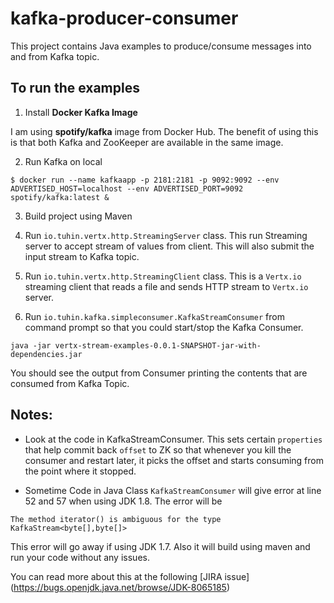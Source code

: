 # kafka-producer-consumer 

This project contains Java examples to produce/consume messages into and from Kafka topic.

## To run the examples

1. Install **Docker Kafka Image**

 I am using __spotify/kafka__ image from Docker Hub. The benefit of using this is that both Kafka and ZooKeeper are available in the same image.

2. Run Kafka on local

```
$ docker run --name kafkaapp -p 2181:2181 -p 9092:9092 --env ADVERTISED_HOST=localhost --env ADVERTISED_PORT=9092 spotify/kafka:latest &
```
3. Build project using Maven

4. Run `io.tuhin.vertx.http.StreamingServer` class. This run Streaming server to accept stream of values from client. This will also submit the input stream to Kafka topic.

5. Run `io.tuhin.vertx.http.StreamingClient` class. This is a `Vertx.io` streaming client that reads a file and sends HTTP stream to `Vertx.io` server. 

6. Run `io.tuhin.kafka.simpleconsumer.KafkaStreamConsumer` from command prompt so that you could start/stop the Kafka Consumer.

```
java -jar vertx-stream-examples-0.0.1-SNAPSHOT-jar-with-dependencies.jar
```

You should see the output from Consumer printing the contents that are consumed from Kafka Topic.


## Notes:
* Look at the code in KafkaStreamConsumer. This sets certain `properties` that help commit back `offset` to ZK so that whenever you kill the consumer and restart later, it picks the offset and starts consuming from the point where it stopped.

* Sometime Code in Java Class `KafkaStreamConsumer` will give error at line 52 and 57 when using JDK 1.8. The error will be 
```
The method iterator() is ambiguous for the type  KafkaStream<byte[],byte[]>
```
This error will go away if using JDK 1.7. Also it will build using maven and run your code without any issues.

You can read more about this at the following [JIRA issue] (https://bugs.openjdk.java.net/browse/JDK-8065185)


